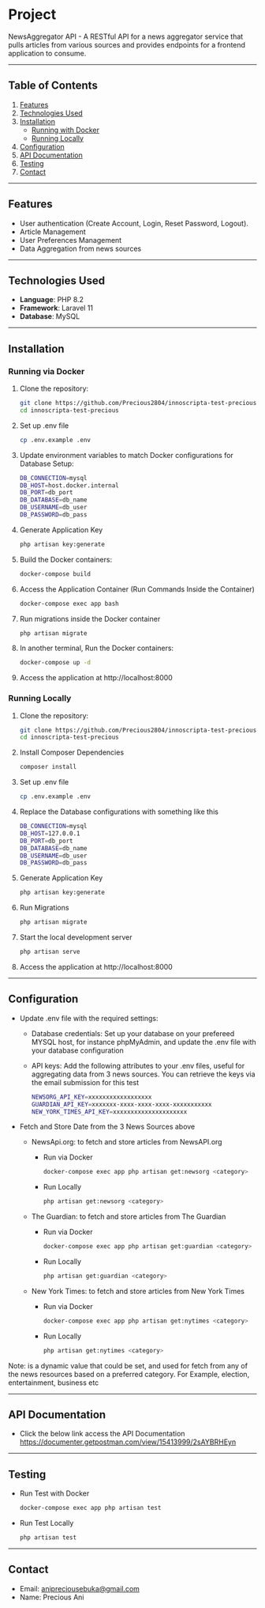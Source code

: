# **Project**

NewsAggregator API - A RESTful API for a news aggregator service that pulls articles from various sources and provides endpoints for a frontend application to consume.

---

## **Table of Contents**

1. [Features](#features)
2. [Technologies Used](#technologies-used)
3. [Installation](#installation)
    - [Running with Docker](#running-via-docker)
    - [Running Locally](#running-locally)
4. [Configuration](#configuration)
5. [API Documentation](#api-documentation)
6. [Testing](#testing)
7. [Contact](#contact)

---

## **Features**

-   User authentication (Create Account, Login, Reset Password, Logout).
-   Article Management
-   User Preferences Management
-   Data Aggregation from news sources

---

## **Technologies Used**

-   **Language**: PHP 8.2
-   **Framework**: Laravel 11
-   **Database**: MySQL

---

## **Installation**

### **Running via Docker**

1. Clone the repository:

    ```bash
    git clone https://github.com/Precious2804/innoscripta-test-precious.git
    cd innoscripta-test-precious

    ```

2. Set up .env file

    ```bash
    cp .env.example .env

    ```

3. Update environment variables to match Docker configurations for Database Setup:

    ```bash
    DB_CONNECTION=mysql
    DB_HOST=host.docker.internal
    DB_PORT=db_port
    DB_DATABASE=db_name
    DB_USERNAME=db_user
    DB_PASSWORD=db_pass

    ```

4. Generate Application Key

    ```bash
    php artisan key:generate

    ```

5. Build the Docker containers:

    ```bash
    docker-compose build

    ```

6. Access the Application Container (Run Commands Inside the Container)

    ```bash
    docker-compose exec app bash

    ```

7. Run migrations inside the Docker container

    ```bash
    php artisan migrate

    ```

8. In another terminal, Run the Docker containers:

    ```bash
    docker-compose up -d

    ```

9. Access the application at http://localhost:8000

### **Running Locally**

1. Clone the repository:

    ```bash
    git clone https://github.com/Precious2804/innoscripta-test-precious.git
    cd innoscripta-test-precious

    ```

2. Install Composer Dependencies

    ```bash
    composer install

    ```

3. Set up .env file

    ```bash
    cp .env.example .env

    ```

4. Replace the Database configurations with something like this

    ```bash
    DB_CONNECTION=mysql
    DB_HOST=127.0.0.1
    DB_PORT=db_port
    DB_DATABASE=db_name
    DB_USERNAME=db_user
    DB_PASSWORD=db_pass

    ```

5. Generate Application Key

    ```bash
    php artisan key:generate

    ```

6. Run Migrations

    ```bash
    php artisan migrate

    ```

7. Start the local development server

    ```bash
    php artisan serve

    ```

8. Access the application at http://localhost:8000

---

## **Configuration**

-   Update .env file with the required settings:

    -   Database credentials: Set up your database on your prefereed MYSQL host, for instance phpMyAdmin, and update the .env file with your database configuration

    -   API keys: Add the following attributes to your .env files, useful for aggregating data from 3 news sources. You can retrieve the keys via the email submission for this test
        ```bash
        NEWSORG_API_KEY=xxxxxxxxxxxxxxxxxx
        GUARDIAN_API_KEY=xxxxxxx-xxxx-xxxx-xxxx-xxxxxxxxxxx
        NEW_YORK_TIMES_API_KEY=xxxxxxxxxxxxxxxxxxxxx
        ```

-   Fetch and Store Date from the 3 News Sources above

    -   NewsApi.org: to fetch and store articles from NewsAPI.org

        -   Run via Docker
            ```bash
            docker-compose exec app php artisan get:newsorg <category>
            ```
        -   Run Locally
            ```bash
            php artisan get:newsorg <category>
            ```

    -   The Guardian: to fetch and store articles from The Guardian

        -   Run via Docker
            ```bash
            docker-compose exec app php artisan get:guardian <category>
            ```
        -   Run Locally
            ```bash
            php artisan get:guardian <category>
            ```

    -   New York Times: to fetch and store articles from New York Times
        -   Run via Docker
            ```bash
            docker-compose exec app php artisan get:nytimes <category>
            ```
        -   Run Locally
            ```bash
            php artisan get:nytimes <category>
            ```

Note: <category> is a dynamic value that could be set, and used for fetch from any of the news resources based on a preferred category. For Example, election, entertainment, business etc

---

## **API Documentation**

-   Click the below link access the API Documentation
    https://documenter.getpostman.com/view/15413999/2sAYBRHEyn

---

## **Testing**

-   Run Test with Docker

    ```bash
    docker-compose exec app php artisan test

    ```

-   Run Test Locally
    ```bash
    php artisan test
    ```

---

## **Contact**

-   Email: anipreciousebuka@gmail.com
-   Name: Precious Ani
